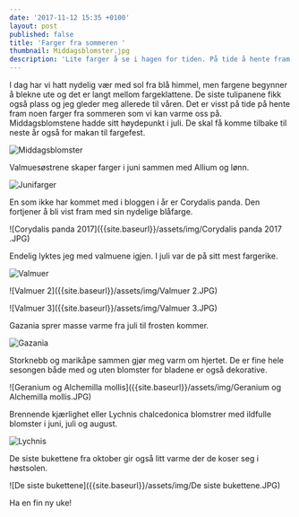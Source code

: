 ```yaml
---
date: '2017-11-12 15:35 +0100'
layout: post
published: false
title: 'Farger fra sommeren '
thumbnail: Middagsblomster.jpg
description: 'Lite farger å se i hagen for tiden. På tide å hente fram noen fra sommeren. '
---
```


I dag har vi hatt nydelig vær med sol fra blå himmel, men fargene begynner å blekne ute og det er langt mellom fargeklattene. De siste tulipanene fikk også plass og jeg gleder meg allerede til våren. Det er visst på tide på hente fram noen farger fra sommeren som vi kan varme oss på. 
Middagsblomstene hadde sitt høydepunkt i juli. De skal få komme tilbake til neste år også for makan til fargefest.

![Middagsblomster]({{site.baseurl}}/assets/img/Middagsblomster.jpg)

Valmuesøstrene skaper farger i juni sammen med Allium og lønn.

![Junifarger]({{site.baseurl}}/assets/img/Junifarger.JPG)

<!--more-->

En som ikke har kommet med i bloggen i år er Corydalis panda. Den fortjener å bli vist fram med sin nydelige blåfarge. 

![Corydalis panda 2017]({{site.baseurl}}/assets/img/Corydalis panda 2017 .JPG)

Endelig lyktes jeg med valmuene igjen. I juli var de på sitt mest fargerike. 

![Valmuer]({{site.baseurl}}/assets/img/Valmuer.JPG)

![Valmuer 2]({{site.baseurl}}/assets/img/Valmuer 2.JPG)

![Valmuer 3]({{site.baseurl}}/assets/img/Valmuer 3.JPG)

Gazania sprer masse varme fra juli til frosten kommer. 

![Gazania]({{site.baseurl}}/assets/img/Gazania.JPG)

Storknebb og marikåpe sammen gjør meg varm om hjertet. De er fine hele sesongen både med og uten blomster for bladene er også dekorative.

![Geranium og Alchemilla mollis]({{site.baseurl}}/assets/img/Geranium og Alchemilla mollis.JPG)

Brennende kjærlighet eller Lychnis chalcedonica blomstrer med ildfulle blomster i juni, juli og august.

![Lychnis]({{site.baseurl}}/assets/img/Lychnis.JPG)

De siste bukettene fra oktober gir også litt varme der de koser seg i høstsolen.

![De siste bukettene]({{site.baseurl}}/assets/img/De siste bukettene.JPG)

Ha en fin ny uke!

